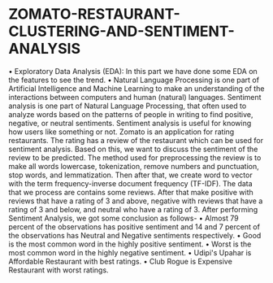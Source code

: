 # ZOMATO-RESTAURANT-CLUSTERING-AND-SENTIMENT-ANALYSIS
•	Exploratory Data Analysis (EDA): In this part we have done some EDA on the features to see the trend.
•	Natural Language Processing is one part of Artificial Intelligence and Machine Learning to make an understanding of the interactions between computers and human (natural) languages. Sentiment analysis is one part of Natural Language Processing, that often used to analyze words based on the patterns of people in writing to find positive, negative, or neutral sentiments. Sentiment analysis is useful for knowing how users like something or not. Zomato is an application for rating restaurants. The rating has a review of the restaurant which can be used for sentiment analysis. Based on this, we want to discuss the sentiment of the review to be predicted. The method used for preprocessing the review is to make all words lowercase, tokenization, remove numbers and punctuation, stop words, and lemmatization. Then after that, we create word to vector with the term frequency-inverse document frequency (TF-IDF). The data that we process are contains some reviews. After that make positive with reviews that have a rating of 3 and above, negative with reviews that have a rating of 3 and below, and neutral who have a rating of 3. After performing Sentiment Analysis, we got some conclusion as follows-
•	Almost 79 percent of the observations has positive sentiment and 14 and 7 percent of the observations has Neutral and Negative sentiments respectively.
•	Good is the most common word in the highly positive sentiment.
•	Worst is the most common word in the highly negative sentiment. 
•	Udipi's Upahar is Affordable Restaurant with best ratings.
•	Club Rogue is Expensive Restaurant with worst ratings.
